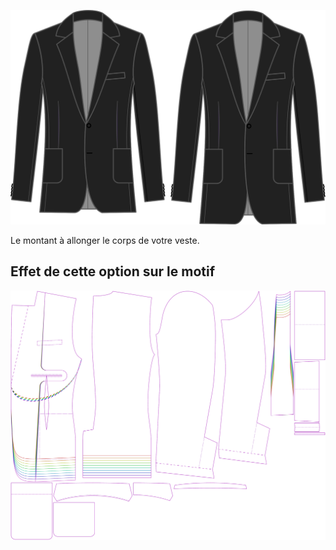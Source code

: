 
![Supplément de longueur](lengthbonus.svg)

Le montant à allonger le corps de votre veste.



## Effet de cette option sur le motif
![Cette image montre l'effet de cette option en superposant plusieurs variantes qui ont une valeur différente pour cette option](jaeger_lengthbonus_sample.svg "Effet de cette option sur le motif")